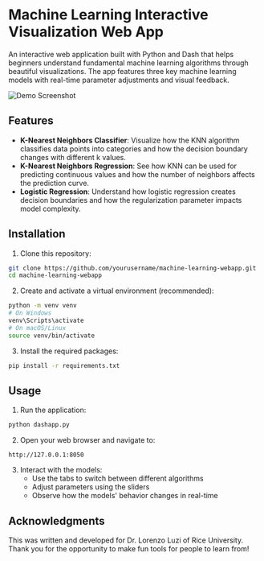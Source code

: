 # Machine Learning Interactive Visualization Web App

An interactive web application built with Python and Dash that helps beginners understand fundamental machine learning algorithms through beautiful visualizations. The app features three key machine learning models with real-time parameter adjustments and visual feedback.

![Demo Screenshot](https://github.com/user-attachments/assets/06e6e7d0-1227-42d2-8e5b-3f1af3d7fc51)

## Features

- **K-Nearest Neighbors Classifier**: Visualize how the KNN algorithm classifies data points into categories and how the decision boundary changes with different k values.
- **K-Nearest Neighbors Regression**: See how KNN can be used for predicting continuous values and how the number of neighbors affects the prediction curve.
- **Logistic Regression**: Understand how logistic regression creates decision boundaries and how the regularization parameter impacts model complexity.

## Installation

1. Clone this repository:
```bash
git clone https://github.com/yourusername/machine-learning-webapp.git
cd machine-learning-webapp
```

2. Create and activate a virtual environment (recommended):
```bash
python -m venv venv
# On Windows
venv\Scripts\activate
# On macOS/Linux
source venv/bin/activate
```

3. Install the required packages:
```bash
pip install -r requirements.txt
```

## Usage

1. Run the application:
```bash
python dashapp.py
```

2. Open your web browser and navigate to:
```
http://127.0.0.1:8050
```

3. Interact with the models:
   - Use the tabs to switch between different algorithms
   - Adjust parameters using the sliders
   - Observe how the models' behavior changes in real-time



## Acknowledgments

This was written and developed for Dr. Lorenzo Luzi of Rice University. Thank you for the opportunity to make fun tools for people to learn from! 
